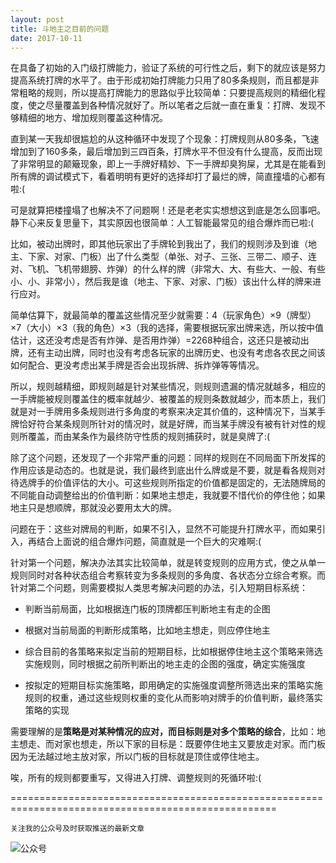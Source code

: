 ```yaml
---
layout: post
title: 斗地主之目前的问题
date: 2017-10-11
---
```

在具备了初始的入门级打牌能力，验证了系统的可行性之后，剩下的就应该是努力提高系统打牌的水平了。由于形成初始打牌能力只用了80多条规则，而且都是非常粗略的规则，所以提高打牌能力的思路似乎比较简单：只要提高规则的精细化程度，使之尽量覆盖到各种情况就好了。所以笔者之后就一直在重复：打牌、发现不够精细的地方、增加规则覆盖这种情况。

直到某一天我却很尴尬的从这种循环中发现了个现象：打牌规则从80多条，飞速增加到了160多条，最后增加到三四百条，打牌水平不但没有什么提高，反而出现了非常明显的颠簸现象，即上一手牌好精妙、下一手牌却臭狗屎，尤其是在能看到所有牌的调试模式下，看着明明有更好的选择却打了最烂的牌，简直撞墙的心都有啦:(

可是就算把楼撞塌了也解决不了问题啊！还是老老实实想想这到底是怎么回事吧。静下心来反复思量下，其实原因也很简单：人工智能最常见的组合爆炸而已啦:(

比如，被动出牌时，即其他玩家出了手牌轮到我出了，我们的规则涉及到谁（地主、下家、对家、门板）出了什么类型（单张、对子、三张、三带二、顺子、连对、飞机、飞机带翅膀、炸弹）的什么样的牌（非常大、大、有些大、一般、有些小、小、非常小），然后我是谁（地主、下家、对家、门板）该出什么样的牌来进行应对。

简单估算下，就最简单的覆盖这些情况至少就需要：4（玩家角色）×9（牌型）×7（大小）×3（我的角色）×3（我的选择，需要根据玩家出牌来选，所以按中值估计，这还没考虑是否有炸弹、是否用炸弹）=2268种组合，这还只是被动出牌，还有主动出牌，同时也没有考虑各玩家的出牌历史、也没有考虑各农民之间该如何配合、更没考虑出某手牌是否会出现拆牌、拆炸弹等等情况。

所以，规则越精细，即规则越是针对某些情况，则规则遗漏的情况就越多，相应的一手牌能被规则覆盖住的概率就越少、被覆盖的规则条数就越少，而本质上，我们就是对一手牌用多条规则进行多角度的考察来决定其价值的，这种情况下，当某手牌恰好符合某条规则所针对的情况时，就是好牌，而当某手牌没有被有针对性的规则所覆盖，而由某条作为最终防守性质的规则捕获时，就是臭牌了:(

除了这个问题，还发现了一个非常严重的问题：同样的规则在不同局面下所发挥的作用应该是动态的。也就是说，我们最终到底出什么牌或是不要，就是看各规则对待选牌手的价值评估的大小。可这些规则所指定的价值都是固定的，无法随牌局的不同能自动调整给出的价值判断：如果地主想走，我就要不惜代价的停住他；如果地主只是想顺牌，那就没必要用太大的牌。

问题在于：这些对牌局的判断，如果不引入，显然不可能提升打牌水平，而如果引入，再结合上面说的组合爆炸问题，简直就是一个巨大的灾难啊:(

针对第一个问题，解决办法其实比较简单，就是转变规则的应用方式，使之从单一规则同时对各种状态组合考察转变为多条规则的多角度、各状态分立综合考察。而针对第二个问题，则需要模拟人类思考解决问题的办法，引入短期目标系统：

- 判断当前局面，比如根据连门板的顶牌都压判断地主有走的企图

- 根据对当前局面的判断形成策略，比如地主想走，则应停住地主

- 综合目前的各策略来拟定当前的短期目标，比如根据停住地主这个策略来筛选实施规则，同时根据之前所判断出的地主走的企图的强度，确定实施强度

- 按拟定的短期目标实施策略，即用确定的实施强度调整所筛选出来的策略实施规则的权重，通过这些规则权重的变化从而影响对牌手的价值判断，最终落实策略的实现

需要理解的是**策略是对某种情况的应对，而目标则是对多个策略的综合**，比如：地主想走、而对家也想走，所以下家的目标是：既要停住地主又要放走对家。而门板因为无法越过地主放对家，所以门板的目标就是顶住或停住地主。

唉，所有的规则都要重写，又得进入打牌、调整规则的死循环啦:(

====================================================================================================

`关注我的公众号及时获取推送的最新文章`

  ![公众号](http://course.pythonpi.top:10008/images/qrcode.jpg)

